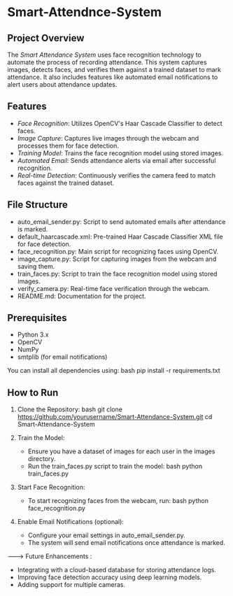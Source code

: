 # Smart-Attendnce-System

## Project Overview
The *Smart Attendance System* uses face recognition technology to automate the process of recording attendance. This system captures images, detects faces, and verifies them against a trained dataset to mark attendance. It also includes features like automated email notifications to alert users about attendance updates.

## Features
- *Face Recognition*: Utilizes OpenCV's Haar Cascade Classifier to detect faces.
- *Image Capture*: Captures live images through the webcam and processes them for face detection.
- *Training Model*: Trains the face recognition model using stored images.
- *Automated Email*: Sends attendance alerts via email after successful recognition.
- *Real-time Detection*: Continuously verifies the camera feed to match faces against the trained dataset.

## File Structure
- auto_email_sender.py: Script to send automated emails after attendance is marked.
- default_haarcascade.xml: Pre-trained Haar Cascade Classifier XML file for face detection.
- face_recognition.py: Main script for recognizing faces using OpenCV.
- image_capture.py: Script for capturing images from the webcam and saving them.
- train_faces.py: Script to train the face recognition model using stored images.
- verify_camera.py: Real-time face verification through the webcam.
- README.md: Documentation for the project.

## Prerequisites
- Python 3.x
- OpenCV
- NumPy
- smtplib (for email notifications)

You can install all dependencies using:
bash
pip install -r requirements.txt


## How to Run
1. Clone the Repository:
   bash
   git clone https://github.com/yourusername/Smart-Attendance-System.git
   cd Smart-Attendance-System
   

2. Train the Model:
   - Ensure you have a dataset of images for each user in the images directory.
   - Run the train_faces.py script to train the model:
     bash
     python train_faces.py
     

3. Start Face Recognition:
   - To start recognizing faces from the webcam, run:
     bash
     python face_recognition.py
     

4. Enable Email Notifications (optional):
   - Configure your email settings in auto_email_sender.py.
   - The system will send email notifications once attendance is marked.

---> Future Enhancements :
- Integrating with a cloud-based database for storing attendance logs.
- Improving face detection accuracy using deep learning models.
- Adding support for multiple cameras.
